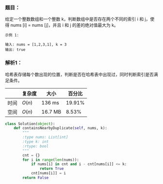 ### 题目：
给定一个整数数组和一个整数 k，判断数组中是否存在两个不同的索引 i 和 j，使得 nums [i] = nums [j]，并且 i 和 j 的差的绝对值最大为 k。

```
示例 1:

输入: nums = [1,2,3,1], k = 3
输出: true
```

### 解析1：
哈希表存储每个数出现的位置，判断是否在哈希表中出现过，同时判断索引是否满足条件。

|  |复杂度|大小|百分比|
|--|--|--|--|
|时间|$O(n)$|136 ms|19.91%|
|空间|$O(n)$|16.7 MB|8.53%|

```python
class Solution(object):
    def containsNearbyDuplicate(self, nums, k):
        """
        :type nums: List[int]
        :type k: int
        :rtype: bool
        """
        cnt = {}
        for i in range(len(nums)):
            if nums[i] in cnt and i - cnt[nums[i]] <= k:
                return True
            cnt[nums[i]] = i
        return False
```